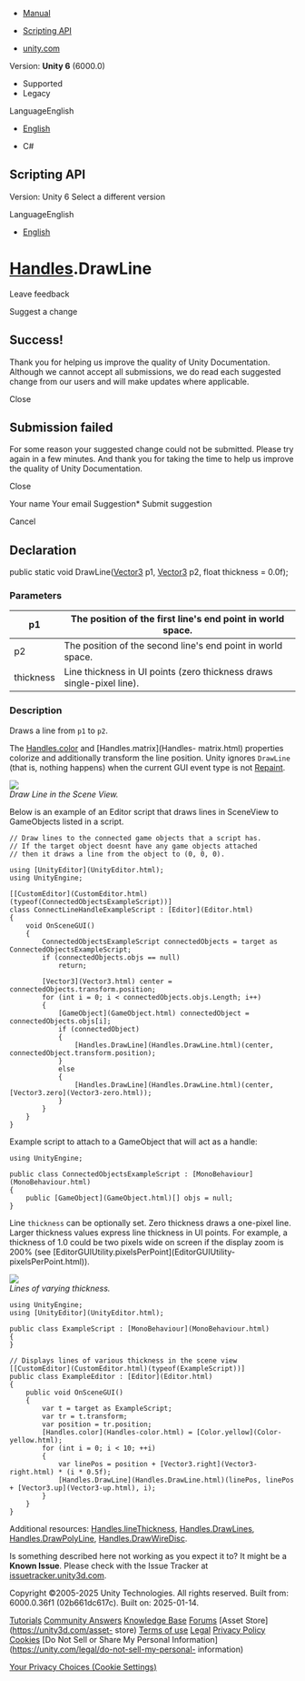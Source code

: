 [ ]()

  * [Manual](../Manual/index.html)
  * [Scripting API](../ScriptReference/index.html)

  * [unity.com](https://unity.com/)

Version: **Unity 6** (6000.0)

  * Supported
  * Legacy

LanguageEnglish

  * [English]()

  * C#

[ ](https://docs.unity3d.com)

## Scripting API

Version: Unity 6 Select a different version

LanguageEnglish

  * [English]()

#  [Handles](Handles.html).DrawLine

Leave feedback

Suggest a change

## Success!

Thank you for helping us improve the quality of Unity Documentation. Although
we cannot accept all submissions, we do read each suggested change from our
users and will make updates where applicable.

Close

## Submission failed

For some reason your suggested change could not be submitted. Please <a>try
again</a> in a few minutes. And thank you for taking the time to help us
improve the quality of Unity Documentation.

Close

Your name Your email Suggestion* Submit suggestion

Cancel

[ ]()

## Declaration

public static void DrawLine([Vector3](Vector3.html) p1,
[Vector3](Vector3.html) p2, float thickness = 0.0f);

### Parameters

p1 | The position of the first line's end point in world space.  
---|---  
p2 | The position of the second line's end point in world space.  
thickness | Line thickness in UI points (zero thickness draws single-pixel line).  
  
### Description

Draws a line from `p1` to `p2`.

The [Handles.color](Handles-color.html) and [Handles.matrix](Handles-
matrix.html) properties colorize and additionally transform the line position.
Unity ignores `DrawLine` (that is, nothing happens) when the current GUI event
type is not [Repaint](EventType.Repaint.html).  
  
![](../StaticFiles/ScriptRefImages/DrawLine.png)  
_Draw Line in the Scene View._  
  
Below is an example of an Editor script that draws lines in SceneView to
GameObjects listed in a script.

    
    
    // Draw lines to the connected game objects that a script has.
    // If the target object doesnt have any game objects attached
    // then it draws a line from the object to (0, 0, 0).  
      
    using [UnityEditor](UnityEditor.html);
    using UnityEngine;  
      
    [[CustomEditor](CustomEditor.html)(typeof(ConnectedObjectsExampleScript))]
    class ConnectLineHandleExampleScript : [Editor](Editor.html)
    {
        void OnSceneGUI()
        {
            ConnectedObjectsExampleScript connectedObjects = target as ConnectedObjectsExampleScript;
            if (connectedObjects.objs == null)
                return;  
      
            [Vector3](Vector3.html) center = connectedObjects.transform.position;
            for (int i = 0; i < connectedObjects.objs.Length; i++)
            {
                [GameObject](GameObject.html) connectedObject = connectedObjects.objs[i];
                if (connectedObject)
                {
                    [Handles.DrawLine](Handles.DrawLine.html)(center, connectedObject.transform.position);
                }
                else
                {
                    [Handles.DrawLine](Handles.DrawLine.html)(center, [Vector3.zero](Vector3-zero.html));
                }
            }
        }
    }
    

Example script to attach to a GameObject that will act as a handle:

    
    
    using UnityEngine;  
      
    public class ConnectedObjectsExampleScript : [MonoBehaviour](MonoBehaviour.html)
    {
        public [GameObject](GameObject.html)[] objs = null;
    }
    

Line `thickness` can be optionally set. Zero thickness draws a one-pixel line.
Larger thickness values express line thickness in UI points. For example, a
thickness of 1.0 could be two pixels wide on screen if the display zoom is
200% (see [EditorGUIUtility.pixelsPerPoint](EditorGUIUtility-
pixelsPerPoint.html)).  
  
![](../StaticFiles/ScriptRefImages/HandlesDrawLineThickness.png)  
_Lines of varying thickness._

    
    
    using UnityEngine;
    using [UnityEditor](UnityEditor.html);  
      
    public class ExampleScript : [MonoBehaviour](MonoBehaviour.html)
    {
    }  
      
    // Displays lines of various thickness in the scene view
    [[CustomEditor](CustomEditor.html)(typeof(ExampleScript))]
    public class ExampleEditor : [Editor](Editor.html)
    {
        public void OnSceneGUI()
        {
            var t = target as ExampleScript;
            var tr = t.transform;
            var position = tr.position;
            [Handles.color](Handles-color.html) = [Color.yellow](Color-yellow.html);
            for (int i = 0; i < 10; ++i)
            {
                var linePos = position + [Vector3.right](Vector3-right.html) * (i * 0.5f);
                [Handles.DrawLine](Handles.DrawLine.html)(linePos, linePos + [Vector3.up](Vector3-up.html), i);
            }
        }
    }
    

Additional resources: [Handles.lineThickness](Handles-lineThickness.html),
[Handles.DrawLines](Handles.DrawLines.html),
[Handles.DrawPolyLine](Handles.DrawPolyLine.html),
[Handles.DrawWireDisc](Handles.DrawWireDisc.html).

Is something described here not working as you expect it to? It might be a
**Known Issue**. Please check with the Issue Tracker at
[issuetracker.unity3d.com](https://issuetracker.unity3d.com).

Copyright ©2005-2025 Unity Technologies. All rights reserved. Built from:
6000.0.36f1 (02b661dc617c). Built on: 2025-01-14.

[Tutorials](https://unity3d.com/learn) [Community
Answers](https://answers.unity3d.com) [Knowledge
Base](https://support.unity3d.com/hc/en-us)
[Forums](https://forum.unity3d.com) [Asset Store](https://unity3d.com/asset-
store) [Terms of use](https://docs.unity3d.com/Manual/TermsOfUse.html)
[Legal](https://unity.com/legal) [Privacy
Policy](https://unity.com/legal/privacy-policy)
[Cookies](https://unity.com/legal/cookie-policy) [Do Not Sell or Share My
Personal Information](https://unity.com/legal/do-not-sell-my-personal-
information)

[Your Privacy Choices (Cookie Settings)](javascript:void\(0\);)

